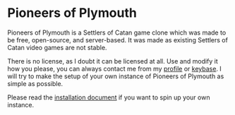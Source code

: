 # Pioneers of Plymouth
Pioneers of Plymouth is a Settlers of Catan game clone which was made to
be free, open-source, and server-based.
It was made as existing Settlers of Catan video games are not stable.

There is no license, as I doubt it can be licensed at all. Use and
modify it how you please, you can always contact me from my
[profile](https://github.com/zbee/) or [keybase](https://keybase.io/zbee).
I will try to make the setup of your own instance of Pioneers of Plymouth
as simple as possible.

Please read the [installation document](INSTALL.md) if you want to spin up your
own instance.